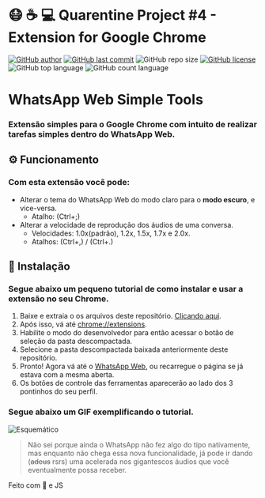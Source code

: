 # :mask: :coffee: :computer: Quarentine Project #4 - Extension for Google Chrome
[![GitHub author](https://img.shields.io/badge/author-lucas26xd-green?style=flat-square)](https://github.com/lucas26xd)
[![GitHub last commit](https://img.shields.io/github/last-commit/lucas26xd/WhatsApp-Simple-Tools?color=green&style=flat-square)](../../commits/master)
![GitHub repo size](https://img.shields.io/github/repo-size/lucas26xd/WhatsApp-Simple-Tools?color=green&style=flat-square)
[![GitHub license](https://img.shields.io/github/license/lucas26xd/WhatsApp-Simple-Tools?color=green&style=flat-square)](LICENSE)
![GitHub top language](https://img.shields.io/github/languages/top/lucas26xd/WhatsApp-Simple-Tools?color=green&style=flat-square)
![GitHub count language](https://img.shields.io/github/languages/count/lucas26xd/WhatsApp-Simple-Tools?color=green&style=flat-square)
# WhatsApp Web Simple Tools
###  Extensão simples para o Google Chrome com intuito de realizar tarefas simples dentro do WhatsApp Web.

## ⚙️ Funcionamento
### Com esta extensão você pode:
 - Alterar o tema do WhatsApp Web do modo claro para o **modo escuro**, e vice-versa.
    - Atalho: (Ctrl+;)
 - Alterar a velocidade de reprodução dos áudios de uma conversa.
    - Velocidades: 1.0x(padrão), 1.2x, 1.5x, 1.7x e 2.0x. 
    - Atalhos: (Ctrl+,) / (Ctrl+.)

## 🔨 Instalação
### Segue abaixo um pequeno tutorial de como instalar e usar a extensão no seu Chrome.

 1. Baixe e extraia o os arquivos deste repositório. [Clicando aqui](https://github.com/lucas26xd/WhatsApp-Simple-Tools/raw/master/WhatsApp-Simple-Tools.zip).
 2. Após isso, vá até [chrome://extensions](chrome://extensions).
 3. Habilite o modo do desenvolvedor para então acessar o botão de seleção da pasta descompactada.
 4. Selecione a pasta descompactada baixada anteriormente deste repositório.
 5. Pronto! Agora vá até o [WhatsApp Web](https://web.whatsapp.com/), ou recarregue o página se já estava com a mesma aberta.
 6. Os botões de controle das ferramentas aparecerão ao lado dos 3 pontinhos do seu perfil.

### Segue abaixo um GIF exemplificando o tutorial.
![Esquemático](https://github.com/lucas26xd/WhatsApp-Simple-Tools/blob/master/Instala%C3%A7%C3%A3o%20extens%C3%A3o.gif?raw=true)

> Não sei porque ainda o WhatsApp não fez algo do tipo nativamente, mas enquanto não chega essa nova funcionalidade, já pode ir dando (~~adeus~~  rsrs) uma acelerada nos gigantescos áudios que você eventualmente possa receber.

Feito com 💙 e JS